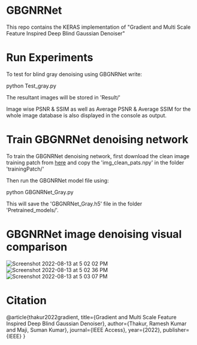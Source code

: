 # GBGNRNet
This repo contains the KERAS implementation of "Gradient and Multi Scale Feature Inspired Deep Blind Gaussian Denoiser"

# Run Experiments

To test for blind gray denoising using GBGNRNet write:

python Test_gray.py

The resultant images will be stored in 'Result/'

Image wise PSNR & SSIM as well as Average PSNR & Average SSIM for the whole image database is also displayed in the console as output.

# Train GBGNRNet denoising network

To train the GBGNRNet denoising network, first download the clean image training patch from [here](https://drive.google.com/file/d/1GjNTNadXaTgruckfq8tTY7Vu8fK8zDj9/view?usp=sharing) and copy the 'img_clean_pats.npy' in the folder 'trainingPatch/'

Then run the GBGNRNet model file using:

python GBGNRNet_Gray.py

This will save the 'GBGNRNet_Gray.h5' file in the folder 'Pretrained_models/'.

# GBGNRNet image denoising visual comparison

![Screenshot 2022-08-13 at 5 02 02 PM](https://user-images.githubusercontent.com/89151608/184490258-efa08c8b-35eb-4cb6-8376-ab4f75333ed8.png)
![Screenshot 2022-08-13 at 5 02 36 PM](https://user-images.githubusercontent.com/89151608/184490307-ea9f5a0e-084e-4442-9537-91e03fd4667c.png)
![Screenshot 2022-08-13 at 5 03 07 PM](https://user-images.githubusercontent.com/89151608/184490382-5a68f0ed-b9aa-4028-8cb9-e9dda1ce77f8.png)

# Citation
@article{thakur2022gradient,
  title={Gradient and Multi Scale Feature Inspired Deep Blind Gaussian Denoiser},
  author={Thakur, Ramesh Kumar and Maji, Suman Kumar},
  journal={IEEE Access},
  year={2022},
  publisher={IEEE}
}

